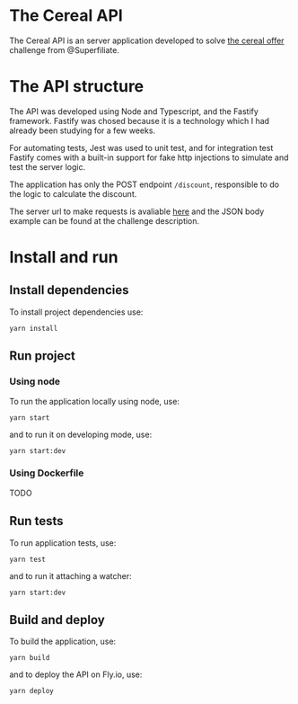 # The Cereal API

The Cereal API is an server application developed to solve [the cereal offer](https://github.com/Superfiliate/hiring/blob/main/the-cereal-offer.md) challenge from @Superfiliate.

# The API structure

The API was developed using Node and Typescript, and the Fastify framework. Fastify was chosed because it is a technology which I had already been studying for a few weeks.

For automating tests, Jest was used to unit test, and for integration test Fastify comes with a built-in support for fake http injections to simulate and test the server logic.

The application has only the POST endpoint `/discount`, responsible to do the logic to calculate the discount.

The server url to make requests is avaliable [here](https://cereal-api-polished-dew-4102.fly.dev/discount) and the JSON body example can be found at the challenge description.

# Install and run

## Install dependencies

To install project dependencies use:

```
yarn install
```

## Run project

### Using node

To run the application locally using node, use:

```
yarn start
```

and to run it on developing mode, use:

```
yarn start:dev
```

### Using Dockerfile

TODO

## Run tests

To run application tests, use:

```
yarn test
```

and to run it attaching a watcher:

```
yarn start:dev
```

## Build and deploy

To build the application, use:

```
yarn build
```

and to deploy the API on Fly.io, use:

```
yarn deploy
```
